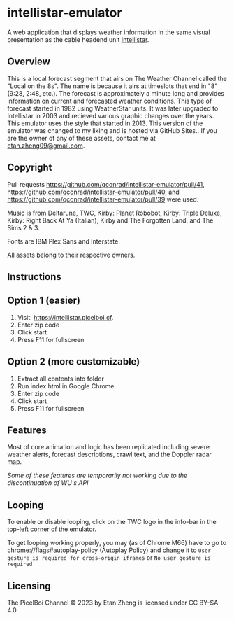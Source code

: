 # intellistar-emulator
A web application that displays weather information in the same visual presentation as the cable headend unit [Intellistar](https://en.wikipedia.org/wiki/IntelliStar).

## Overview
This is a local forecast segment that airs on The Weather Channel called the "Local on the 8s". The name is because it airs at timeslots that end in "8" (9:28, 2:48, etc.). The forecast is approximately a minute long and provides information on current and forecasted weather conditions. This type of forecast started in 1982 using WeatherStar units. It was later upgraded to Intellistar in 2003 and recieved various graphic changes over the years. This emulator uses the style that started in 2013.
This version of the emulator was changed to my liking and is hosted via GitHub Sites.. If you are the owner of any of these assets, contact me at etan.zheng09@gmail.com.

## Copyright
Pull requests https://github.com/qconrad/intellistar-emulator/pull/41, https://github.com/qconrad/intellistar-emulator/pull/40, and https://github.com/qconrad/intellistar-emulator/pull/39 were used.

Music is from Deltarune, TWC, Kirby: Planet Robobot, Kirby: Triple Deluxe, Kirby: Right Back At Ya (Italian), Kirby and The Forgotten Land, and The Sims 2 & 3.

Fonts are IBM Plex Sans and Interstate.

All assets belong to their respective owners.

## Instructions
## Option 1 (easier)
1. Visit: <https://intellistar.picelboi.cf>.
2. Enter zip code
3. Click start
4. Press F11 for fullscreen

## Option 2 (more customizable)
1. Extract all contents into folder
2. Run index.html in Google Chrome
3. Enter zip code
4. Click start
5. Press F11 for fullscreen

## Features
Most of core animation and logic has been replicated including severe weather alerts, forecast descriptions, crawl text, and the Doppler radar map.

*Some of these features are temporarily not working due to the discontinuation of WU's API*

## Looping
To enable or disable looping, click on the TWC logo in the info-bar in the top-left corner of the emulator.

To get looping working properly, you may (as of Chrome M66) have to go to chrome://flags#autoplay-policy (Autoplay Policy) and change it to `User gesture is required for cross-origin iframes` or `No user gesture is required`  
## Licensing
The PicelBoi Channel © 2023 by Etan Zheng is licensed under CC BY-SA 4.0 

